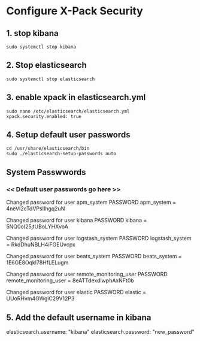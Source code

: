 # Configure X-Pack Security 

## 1. stop kibana

    sudo systemctl stop kibana

## 2. Stop elasticsearch 

    sudo systemctl stop elasticsearch

## 3. enable xpack in elasticsearch.yml

    sudo nano /etc/elasticsearch/elasticsearch.yml
    xpack.security.enabled: true

## 4. Setup default user passwords

    cd /usr/share/elasticsearch/bin
    sudo ./elasticsearch-setup-passwords auto


## System Passwwords 

### << Default user passwords go here >>


Changed password for user apm_system
PASSWORD apm_system = 4neVI2cTdVPsIIhgq2uN

Changed password for user kibana
PASSWORD kibana = 5NQ0oI25jtUBoLYHXvoA

Changed password for user logstash_system
PASSWORD logstash_system = RkdDhuNBLH4iFGEUvcpx

Changed password for user beats_system
PASSWORD beats_system = 1E6GE8Oqkl78HfLELugm

Changed password for user remote_monitoring_user
PASSWORD remote_monitoring_user = 8eATTdexdIwphAxNFt0b

Changed password for user elastic
PASSWORD elastic = UUoRHvm4GWgiC29V12P3


## 5. Add the default username in kibana
elasticsearch.username: "kibana"
elasticsearch.password: "new_password"